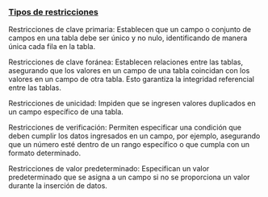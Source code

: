 
### [Tipos de restricciones](https://www.ibm.com/docs/es/db2/11.5?topic=constraints-types)

Restricciones de clave primaria:
Establecen que un campo o conjunto de campos en una tabla debe ser único y no nulo, identificando de manera única cada fila en la tabla.

Restricciones de clave foránea:
Establecen relaciones entre las tablas, asegurando que los valores en un campo de una tabla coincidan con los valores en un campo de otra tabla. Esto garantiza la integridad referencial entre las tablas.

Restricciones de unicidad:
Impiden que se ingresen valores duplicados en un campo específico de una tabla.

Restricciones de verificación:
Permiten especificar una condición que deben cumplir los datos ingresados en un campo, por ejemplo, asegurando que un número esté dentro de un rango específico o que cumpla con un formato determinado.

Restricciones de valor predeterminado:
Especifican un valor predeterminado que se asigna a un campo si no se proporciona un valor durante la inserción de datos.



